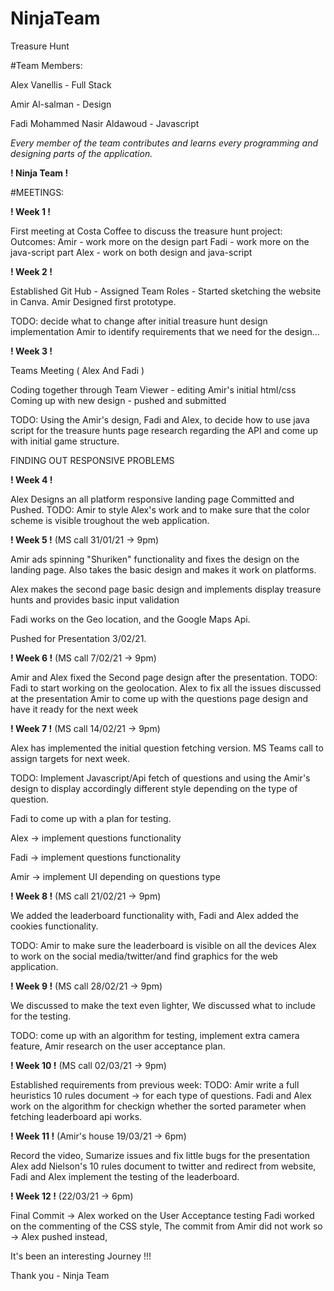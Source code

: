 # NinjaTeam
Treasure Hunt

#Team Members: 

Alex Vanellis - Full Stack

Amir Al-salman - Design

Fadi Mohammed Nasir Aldawoud - Javascript

_Every member of the team contributes and learns every programming and designing parts of the application._

**! Ninja Team !** 

#MEETINGS:

**! Week 1 !** 

First meeting at Costa Coffee to discuss the treasure hunt project:
    Outcomes: 
        Amir - work more on the design part 
        Fadi - work more on the java-script part
        Alex - work on both design and java-script 

**! Week 2 !** 

Established Git Hub - Assigned Team Roles - Started sketching the website in Canva.
Amir Designed first prototype.

TODO: 
decide what to change after initial treasure hunt design implementation
Amir to identify requirements that we need for the design...

**! Week 3 !** 

Teams Meeting ( Alex And Fadi ) 

Coding together through Team Viewer - editing Amir's initial html/css
Coming up with new design - pushed and submitted

TODO:
Using the Amir's design, Fadi and Alex, to decide how to use java script for the treasure hunts page
research regarding the API and come up with initial game structure.

FINDING OUT RESPONSIVE PROBLEMS

**! Week 4 !** 

Alex Designs an all platform responsive landing page
Committed and Pushed.
TODO:
Amir to style Alex's work and to make sure that the color scheme is visible troughout the web application.

**! Week 5 !**  (MS call 31/01/21 -> 9pm)

Amir ads spinning "Shuriken" functionality and fixes the design on the landing page. Also takes the basic design and makes it work on platforms.

Alex makes the second page basic design and implements display treasure hunts and provides basic input validation

Fadi works on the Geo location, and the Google Maps Api. 

Pushed for Presentation 3/02/21.

**! Week 6 !**  (MS call 7/02/21 -> 9pm)

Amir and Alex fixed the Second page design after the presentation.
TODO:
Fadi to start working on the geolocation.
Alex to fix all the issues discussed at the presentation 
Amir to come up with the questions page design and have it ready for the next week

**! Week 7 !** (MS call 14/02/21 -> 9pm)

Alex has implemented the initial question fetching version.
MS Teams call to assign targets for next week.

TODO:
Implement Javascript/Api fetch of questions and using the Amir's design to display
accordingly different style depending on the type of question.

Fadi to come up with a plan for testing.

Alex -> implement questions functionality 

Fadi -> implement questions functionality 

Amir -> implement UI depending on questions type 

**! Week 8 !** (MS call 21/02/21 -> 9pm)

We added the leaderboard functionality with,
Fadi and Alex added the cookies functionality. 

TODO:
Amir to make sure the leaderboard is visible on all the devices
Alex to work on the social media/twitter/and find graphics for the web application.

**! Week 9 !** (MS call 28/02/21 -> 9pm)

We discussed to make the text even lighter, 
We discussed what to include for the testing. 

TODO:
come up with an algorithm for testing,
implement extra camera feature,
Amir research on the user acceptance plan. 

**! Week 10 !** (MS call 02/03/21 -> 9pm)

Established requirements from previous week: 
TODO:
Amir write a full heuristics 10 rules document -> for each type of questions.
Fadi and Alex work on the algorithm for checkign whether the sorted parameter when fetching leaderboard api works.

**! Week 11 !** (Amir's house 19/03/21 -> 6pm)

Record the video, 
Sumarize issues and fix little bugs for the presentation
Alex add Nielson's 10 rules document to twitter and redirect from website,
Fadi and Alex implement the testing of the leaderboard.

**! Week 12 !** (22/03/21 -> 6pm)

Final Commit -> Alex worked on the User Acceptance testing 
Fadi worked on the commenting of the CSS style, 
The commit from Amir did not work so -> Alex pushed instead, 

It's been an interesting Journey !!!

Thank you - Ninja Team
